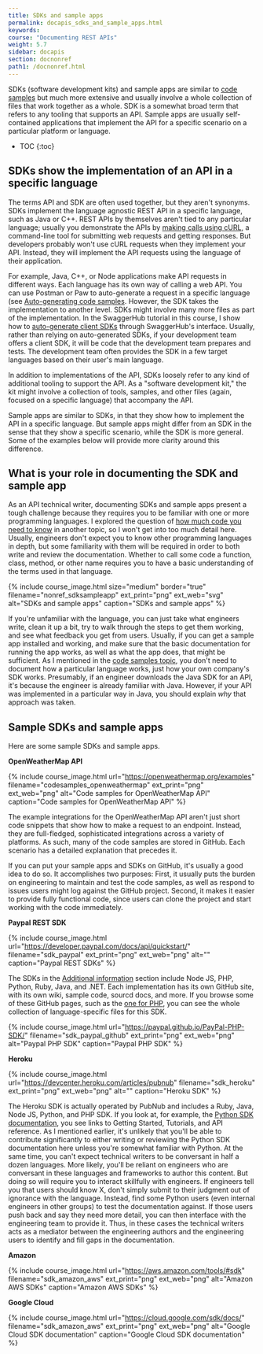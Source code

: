 ```yaml
---
title: SDKs and sample apps
permalink: docapis_sdks_and_sample_apps.html
keywords:
course: "Documenting REST APIs"
weight: 5.7
sidebar: docapis
section: docnonref
path1: /docnonref.html
---
```


SDKs (software development kits) and sample apps are similar to [code samples](docapis_codesamples_bestpractices.html) but much more extensive and usually involve a whole collection of files that work together as a whole. SDK is a somewhat broad term that refers to any tooling that supports an API. Sample apps are usually self-contained applications that implement the API for a specific scenario on a particular platform or language.

* TOC
{:toc}

## SDKs show the implementation of an API in a specific language

The terms API and SDK are often used together, but they aren't synonyms. SDKs implement the language agnostic REST API in a specific language, such as Java or C++. REST APIs by themselves aren't tied to any particular language; usually you demonstrate the APIs by [making calls using cURL](docapis_make_curl_call.html), a command-line tool for submitting web requests and getting responses. But developers probably won't use cURL requests when they implement your API. Instead, they will implement the API requests using the language of their application.

For example, Java, C++, or Node applications make API requests in different ways. Each language has its own way of calling a web API. You can use Postman or Paw to auto-generate a request in a specific language (see [Auto-generating code samples](docapis_doc_sample_requests.html#auto-generating-code-samples). However, the SDK takes the implementation to another level. SDKs might involve many more files as part of the implementation. In the SwaggerHub tutorial in this course, I show how to [auto-generate client SDKs](pubapis_swaggerhub_smartbear.html#auto-generate-client-sdks) through SwaggerHub's interface. Usually, rather than relying on auto-generated SDKs, if your development team offers a client SDK, it will be code that the development team prepares and tests. The development team often provides the SDK in a few target languages based on their user's main language.

In addition to implementations of the API, SDKs loosely refer to any kind of additional tooling to support the API. As a "software development kit," the kit might involve a collection of tools, samples, and other files (again, focused on a specific language) that accompany the API.

Sample apps are similar to SDKs, in that they show how to implement the API in a specific language. But sample apps might differ from an SDK in the sense that they show a specific scenario, while the SDK is more general. Some of the examples below will provide more clarity around this difference.

## What is your role in documenting the SDK and sample app

As an API technical writer, documenting SDKs and sample apps present a tough challenge because they requires you to be familiar with one or more programming languages. I explored the question of [how much code you need to know](jobapis_learning_code.html) in another topic, so I won't get into too much detail here. Usually, engineers don't expect you to know other programming languages in depth, but some familiarity with them will be required in order to both write and review the documentation. Whether to call some code a function, class, method, or other name requires you to have a basic understanding of the terms used in that language.

{% include course_image.html size="medium" border="true" filename="nonref_sdksampleapp" ext_print="png" ext_web="svg" alt="SDKs and sample apps" caption="SDKs and sample apps" %}

If you're unfamiliar with the language, you can just take what engineers write, clean it up a bit, try to walk through the steps to get them working, and see what feedback you get from users. Usually, if you can get a sample app installed and working, and make sure that the basic documentation for running the app works, as well as what the app does, that might be sufficient. As I mentioned in the [code samples topic](docapis_codesamples_bestpractices.html), you don't need to document how a particular language works, just how your own company's SDK works. Presumably, if an engineer downloads the Java SDK for an API, it's because the engineer is already familiar with Java. However, if your API was implemented in a particular way in Java, you should explain *why* that approach was taken.

## Sample SDKs and sample apps

Here are some sample SDKs and sample apps.

**OpenWeatherMap API**

{% include course_image.html url="https://openweathermap.org/examples" filename="codesamples_openweathermap" ext_print="png" ext_web="png" alt="Code samples for OpenWeatherMap API" caption="Code samples for OpenWeatherMap API" %}

The example integrations for the OpenWeatherMap API aren't just short code snippets that show how to make a request to an endpoint. Instead, they are full-fledged, sophisticated integrations across a variety of platforms. As such, many of the code samples are stored in GitHub. Each scenario has a detailed explanation that precedes it.

If you can put your sample apps and SDKs on GitHub, it's usually a good idea to do so. It accomplishes two purposes: First, it usually puts the burden on engineering to maintain and test the code samples, as well as respond to issues users might log against the GitHub project. Second, it makes it easier to provide fully functional code, since users can clone the project and start working with the code immediately.

**Paypal REST SDK**

{% include course_image.html url="https://developer.paypal.com/docs/api/quickstart/" filename="sdk_paypal" ext_print="png" ext_web="png" alt="" caption="Paypal REST SDKs" %}

The SDKs in the [Additional information](https://developer.paypal.com/docs/api/quickstart/#additional-information) section include Node JS, PHP, Python, Ruby, Java, and .NET. Each implementation has its own GitHub site, with its own wiki, sample code, sourcd docs, and more. If you browse some of these GitHub pages, such as the [one for PHP](https://paypal.github.io/PayPal-PHP-SDK/), you can see the whole collection of language-specific files for this SDK.

{% include course_image.html url="https://paypal.github.io/PayPal-PHP-SDK/" filename="sdk_paypal_github" ext_print="png" ext_web="png" alt="Paypal PHP SDK" caption="Paypal PHP SDK" %}

**Heroku**

{% include course_image.html url="https://devcenter.heroku.com/articles/pubnub" filename="sdk_heroku" ext_print="png" ext_web="png" alt="" caption="Heroku SDK" %}

The Heroku SDK is actually operated by PubNub and includes a Ruby, Java, Node JS, Python, and PHP SDK. If you look at, for example, the [Python SDK documentation](https://devcenter.heroku.com/articles/pubnub#python-sdk-documentation), you see links to Getting Started, Tutorials, and API reference. As I mentioned earlier, it's unlikely that you'll be able to contribute significantly to either writing or reviewing the Python SDK documentation here unless you're somewhat familiar with Python. At the same time, you can't expect technical writers to be conversant in half a dozen languages. More likely, you'll be reliant on engineers who are conversant in these languages and frameworks to author this content. But doing so will require you to interact skillfully with engineers. If engineers tell you that users should know X, don't simply submit to their judgment out of ignorance with the language. Instead, find some Python users (even internal engineers in other groups) to test the documentation against. If those users push back and say they need more detail, you can then interface with the engineering team to provide it. Thus, in these cases the technical writers acts as a mediator between the engineering authors and the engineering users to identify and fill gaps in the documentation.

**Amazon**

{% include course_image.html url="https://aws.amazon.com/tools/#sdk" filename="sdk_amazon_aws" ext_print="png" ext_web="png" alt="Amazon AWS SDKs" caption="Amazon AWS SDKs" %}

**Google Cloud**

{% include course_image.html url="https://cloud.google.com/sdk/docs/" filename="sdk_amazon_aws" ext_print="png" ext_web="png" alt="Google Cloud SDK documentation" caption="Google Cloud SDK documentation" %}

